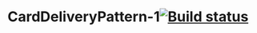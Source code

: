 # CardDeliveryPattern-1[![Build status](https://ci.appveyor.com/api/projects/status/lw0sechil97b3h4y?svg=true)](https://ci.appveyor.com/project/MatsiboraK/carddeliverypattern-1)

